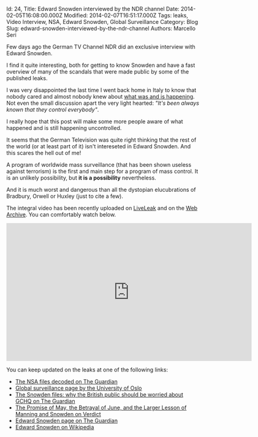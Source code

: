 Id: 24,
Title: Edward Snowden interviewed by the NDR channel
Date: 2014-02-05T16:08:00.000Z
Modified: 2014-02-07T16:51:17.000Z
Tags: leaks, Video Interview, NSA, Edward Snowden, Global Surveillance
Category: Blog
Slug: edward-snowden-interviewed-by-the-ndr-channel
Authors: Marcello Seri

Few days ago the German TV Channel NDR did an exclusive interview with Edward Snowden.

I find it quite interesting, both for getting to know Snowden and have a fast overview of many of the scandals that were made public by some of the published leaks.

I was very disappointed the last time I went back home in Italy to know that nobody cared and almost nobody knew about [what was and is happening](http://www.theguardian.com/world/the-nsa-files). Not even the small discussion apart the very light hearted: _"It's been always known that they control everybody"_.

I really hope that this post will make some more people aware of what happened and is still happening uncontrolled.

It seems that the German Television was quite right thinking that the rest of the world (or at least part of it) isn't intereseted in Edward Snowden. And this scares the hell out of me!

A program of worldwide mass surveillance (that has been shown useless against terrorism) is the first and main step for a program of mass control. It is an unlikely possibility, but **it is a possibility** nevertheless. 

And it is much worst and dangerous than all the dystopian elucubrations of Bradbury, Orwell or Huxley (just to cite a few).

The integral video has been recently uploaded on [LiveLeak]( http://www.liveleak.com/view?i=f93_1390833151) and on the [Web Archive](https://archive.org/details/snowden_interview_en). You can comfortably watch below.

<iframe width="640" height="360" src="http://www.liveleak.com/ll_embed?f=e2ce8368acfc" frameborder="0" allowfullscreen></iframe>

You can keep updated on the leaks at one of the following links:

- [The NSA files decoded on The Guardian](http://www.theguardian.com/world/the-nsa-files)
- [Global surveillance page by the University of Oslo](http://www.ub.uio.no/fag/informatikk-matematikk/informatikk/faglig/bibliografier/no21984.html)
- [The Snowden files: why the British public should be worried about GCHQ on The Guardian](http://www.theguardian.com/world/2013/oct/03/edward-snowden-files-john-lanchester)
- [The Promise of May, the Betrayal of June, and the Larger Lesson of Manning and Snowden on Verdict](http://verdict.justia.com/2013/07/17/the-promise-of-may-the-betrayal-of-june-and-the-larger-lesson-of-manning-and-snowden)
- [Edward Snowden page on The Guardian](http://www.theguardian.com/world/edward-snowden)
- [Edward Snowden on Wikipedia](http://en.wikipedia.org/wiki/Edward_Snowden)